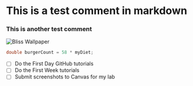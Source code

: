 # This is a test comment in markdown
### This is another test comment

![Bliss Wallpaper](https://i.imgur.com/VvNhMb0.jpg)

``` java
double burgerCount = 58 * myDiet;
```

- [ ] Do the First Day GitHub tutorials
- [ ] Do the First Week tutorials
- [ ] Submit screenshots to Canvas for my lab
